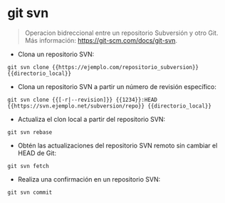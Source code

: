 # git svn

> Operacion bidreccional entre un repositorio Subversión y otro Git.
> Más información: <https://git-scm.com/docs/git-svn>.

- Clona un repositorio SVN:

`git svn clone {{https://ejemplo.com/repositorio_subversion}} {{directorio_local}}`

- Clona un repositorio SVN a partir un número de revisión específico:

`git svn clone {{[-r|--revision]}} {{1234}}:HEAD {{https://svn.ejemplo.net/subversion/repo}} {{directorio_local}}`

- Actualiza el clon local a partir del repositorio SVN:

`git svn rebase`

- Obtén las actualizaciones del repositorio SVN remoto sin cambiar el HEAD de Git:

`git svn fetch`

- Realiza una confirmación en un repositorio SVN:

`git svn commit`

